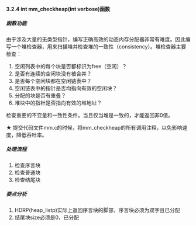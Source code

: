 #### 3.2.4 int mm_checkheap(int verbose)函数

##### 函数功能

由于涉及大量的无类型指针，编写正确高效的动态内存分配器非常有难度。因此编写一个堆检查器，用来扫描堆并检查堆的一致性（consistency）。堆检查器主要检查：

1. 空闲列表中的每个块是否都标识为free（空闲）？
2. 是否有连续的空闲块没有被合并？
3. 是否每个空闲块都在空闲链表中？
4. 空闲链表中的指针是否均指向有效的空闲块？
5. 分配的块是否有重叠？
6. 堆块中的指针是否指向有效的堆地址？

检查重要的不变量和一致性条件。当且仅当堆是一致的，才能返回非0值。  

★ 提交代码文件mm.c的时候，将mm_checkheap的所有调用注释，以免影响速度，降低吞吐率。

##### 处理流程

1. 检查序言块
2. 检查普通块
3. 检查结尾块

##### 要点分析

1. HDRP(heap_listp)实际上返回序言块的脚部，序言块必须为双字且已分配
2. 结尾块size必须是0，已分配


